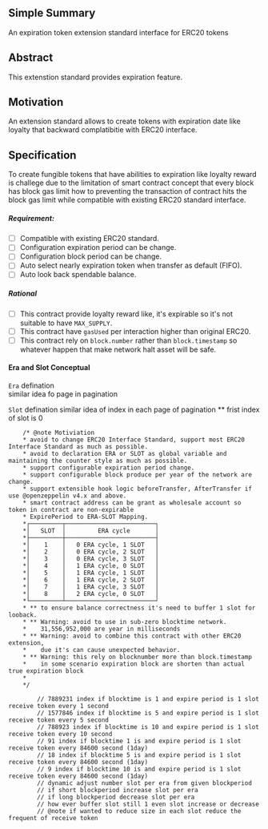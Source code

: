 


## Simple Summary

An expiration token extension standard interface for ERC20 tokens

## Abstract

This extenstion standard provides expiration feature.

## Motivation

An extension standard allows to create tokens with expiration date like loyalty that backward complatibitie with ERC20 interface.

## Specification

To create fungible tokens that have abilities to expiration like loyalty reward is 
challege due to the limitation of smart contract concept that every block has block gas limit how to preventing the transaction of   contract hits the block gas limit while compatible with existing ERC20 standard interface.

##### Requirement: 
- [ ] Compatible with existing ERC20 standard.
- [ ] Configuration expiration period can be change.
- [ ] Configuration block period can be change.
- [ ] Auto select nearly expiration token when transfer as default (FIFO).
- [ ] Auto look back spendable balance.

##### Rational
- [ ] This contract provide loyalty reward like, it's expirable so it's not suitable to have `MAX_SUPPLY`.
- [ ] This contract have `gasUsed` per interaction higher than original ERC20.
- [ ] This contract rely on `block.number` rather than `block.timestamp` so whatever happen that make network halt asset will be safe.

#### Era and Slot Conceptual

`Era` defination  
similar idea fo page in pagination

`Slot` defination
similar idea of index in each page of pagination
** frist index of slot is 0
``` text
    /* @note Motiviation
    * avoid to change ERC20 Interface Standard, support most ERC20 Interface Standard as much as possible.
    * avoid to declaration ERA or SLOT as global variable and maintaining the counter style as much as possible.
    * support configurable expiration period change.
    * support configurable block produce per year of the network are change.
    * support extensible hook logic beforeTransfer, AfterTransfer if use @openzeppelin v4.x and above.
    * smart contract address can be grant as wholesale account so token in contract are non-expirable
    * ExpirePeriod to ERA-SLOT Mapping.
    *┌─────────┬─────────────────────────┐
    *│   SLOT  │         ERA cycle       │
    *├─────────┼─────────────────────────┤
    *│    1    │   0 ERA cycle, 1 SLOT   │
    *│    2    │   0 ERA cycle, 2 SLOT   │
    *│    3    │   0 ERA cycle, 3 SLOT   │
    *│    4    │   1 ERA cycle, 0 SLOT   │
    *│    5    │   1 ERA cycle, 1 SLOT   │
    *│    6    │   1 ERA cycle, 2 SLOT   │
    *│    7    │   1 ERA cycle, 3 SLOT   │
    *│    8    │   2 ERA cycle, 0 SLOT   │
    *└─────────┴─────────────────────────┘
    * ** to ensure balance correctness it's need to buffer 1 slot for looback.
    * ** Warning: avoid to use in sub-zero blocktime network.
    *    31,556,952,000 are year in milliseconds
    * ** Warning: avoid to combine this contract with other ERC20 extension,
    *    due it's can cause unexpected behavior.
    * ** Warning: this rely on blocknumber more than block.timestamp
    *    in some scenario expiration block are shorten than actual true expiration block
    *
    */
```

```
        // 7889231 index if blocktime is 1 and expire period is 1 slot receive token every 1 second
        // 1577846 index if blocktime is 5 and expire period is 1 slot receive token every 5 second
        // 788923 index if blocktime is 10 and expire period is 1 slot receive token every 10 second
        // 91 index if blocktime 1 is and expire period is 1 slot receive token every 84600 second (1day)
        // 18 index if blocktime 5 is and expire period is 1 slot receive token every 84600 second (1day)
        // 9 index if blocktime 10 is and expire period is 1 slot receive token every 84600 second (1day)
        // dynamic adjust number slot per era from given blockperiod
        // if short blockperiod increase slot per era 
        // if long blockperiod decrease slot per era
        // how ever buffer slot still 1 even slot increase or decrease
        // @note if wanted to reduce size in each slot reduce the frequent of receive token
```
